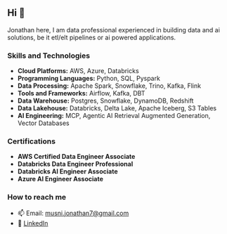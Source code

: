 ## Hi  👋

Jonathan here, I am data professional experienced in building data and ai solutions, be it etl/elt pipelines or ai powered applications.

### Skills and Technologies
- **Cloud Platforms:** AWS, Azure, Databricks
- **Programming Languages:** Python, SQL, Pyspark
- **Data Processing:** Apache Spark, Snowflake, Trino, Kafka, Flink
- **Tools and Frameworks:** Airflow, Kafka, DBT
- **Data Warehouse:** Postgres, Snowflake, DynamoDB, Redshift
- **Data Lakehouse:** Databricks, Delta Lake, Apache Iceberg, S3 Tables
- **AI Engineering:** MCP, Agentic AI Retrieval Augmented Generation, Vector Databases

### Certifications
- **AWS Certified Data Engineer Associate**
- **Databricks Data Engineer Professional**
- **Databricks AI Engineer Associate**
- **Azure AI Engineer Associate**

### How to reach me
- 📫 Email: [musni.jonathan7@gmail.com](mailto:musni.jonathan7@gmail.com)
- 💼 [LinkedIn](https://www.linkedin.com/in/musni-jonathan/)